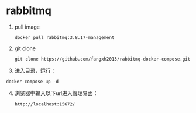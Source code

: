 # rabbitmq

1. pull image

   ```shell
   docker pull rabbitmq:3.8.17-management
   ```

   

2. git clone

   ```shell
   git clone https://github.com/fangxh2013/rabbitmq-docker-compose.git
   ```

   

3. 进入目录，运行：

```shell
docker-compose up -d
```



4. 浏览器中输入以下url进入管理界面：

   ```shell
   http://localhost:15672/
   ```

   

